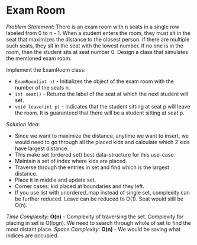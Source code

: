 # Exam Room

_Problem Statement_:
There is an exam room with n seats in a single row labeled from 0 to n - 1.
When a student enters the room, they must sit in the seat that maximizes the distance to the closest person. If there are multiple such seats, they sit in the seat with the lowest number. If no one is in the room, then the student sits at seat number 0.
Design a class that simulates the mentioned exam room.

Implement the ExamRoom class:
- `ExamRoom(int n)` - Initializes the object of the exam room with the number of the seats n.
- `int seat()` - Returns the label of the seat at which the next student will set.
- `void leave(int p)` - Indicates that the student sitting at seat p will leave the room. It is guaranteed that there will be a student sitting at seat p.

_Solution Idea_:
- Since we want to maximize the distance, anytime we want to insert, we would need to go through all the placed kids and calculate which 2 kids have largest distance.
- This make set (ordered set) best data-structure for this use-case.
- Maintain a set of index where kids are placed.
- Traverse through the entries in set and find which is the largest distance.
- Place it in middle and update set.
- Corner cases: kid placed at boundaries and they left.
- If you use list with unordered_map instead of single set, complexity can be further reduced. Leave can be reduced to O(1). Seat would still be O(n).

_Time Complexity_: **O(n)** - Complexity of traversing the set. Complexity for placing in set is O(logn). We need to search through whole of set to find the most distant place.
_Space Complexity_: **O(n)** - We would be saving what indices are occupied.
